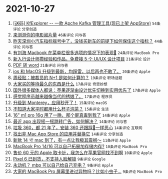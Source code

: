 # 2021-10-27

1. [[送码] KfExplorer -- 一款 Apche Kafka 管理工具(现已上架 AppStore)](https://www.v2ex.com/t/810855) `54条评论` `分享创造`
1. [来测测你的电影阅片量](https://www.v2ex.com/t/810849) `46条评论` `问与答`
1. [昨天深圳小汽车指标摇号中了，没钱买新车的前提下如何保住这个指标？](https://www.v2ex.com/t/810851) `44条评论` `问与答`
1. [有刘海 Macbook 在菜单栏很多选项的情况下的表现🤣](https://www.v2ex.com/t/810814) `24条评论` `MacBook Pro`
1. [新入行设计师攒经验和作品，免费接 5 个 UI/UX 设计项目](https://www.v2ex.com/t/810852) `21条评论` `设计`
1. [PDF 转 word](https://www.v2ex.com/t/810821) `21条评论` `问与答`
1. [ios 和 MacOS 升级到最新，均踩雷，以后再也不敢了。](https://www.v2ex.com/t/810828) `20条评论` `Apple`
1. [周经贴：被裁员的 N+1 是如何计算的？](https://www.v2ex.com/t/810862) `19条评论` `职场话题`
1. [大家买的等待最久的东西是什么](https://www.v2ex.com/t/810844) `17条评论` `奇思妙想`
1. [国外很多媒体人都说：苹果逐渐由设计优先切换到实用优先了](https://www.v2ex.com/t/810842) `17条评论` `Apple`
1. [感觉程序员越来越像当代的绣娘了。](https://www.v2ex.com/t/810841) `17条评论` `程序员`
1. [升级到 Monterey，应用秒开了！](https://www.v2ex.com/t/810859) `15条评论` `macOS`
1. [不知道大家平时都用什么杯子泡茶？](https://www.v2ex.com/t/810818) `15条评论` `生活`
1. [16" m1 pro 16g 用了一晚，那个屏真毒到我了](https://www.v2ex.com/t/810888) `14条评论` `Apple`
1. [最近 app 出现摇一摇跳转广告，如何解决？](https://www.v2ex.com/t/810850) `14条评论` `问与答`
1. [垃圾 360，都 21 年了，安装 360 还跟踩💩一样恶心](https://www.v2ex.com/t/810838) `14条评论` `互联网`
1. [找出非 Mac App Store 的应用并替换它](https://www.v2ex.com/t/810817) `14条评论` `分享创造`
1. [新款 14 寸 mac 到了，有一点让我极其震撼～](https://www.v2ex.com/t/810829) `11条评论` `Apple`
1. [MacBook Pro 14/16 可以自己拓展加存储内存?](https://www.v2ex.com/t/810905) `10条评论` `MacBook Pro`
1. [售价 60 元的 Apple 取卡针，我怎么在苹果官网找不到啊](https://www.v2ex.com/t/810863) `10条评论` `Apple`
1. [Pixel 6 已到货，不支持人脸解锁](https://www.v2ex.com/t/810872) `9条评论` `Google`
1. [永动机？ mbp 可以自己给自己充电？](https://www.v2ex.com/t/810861) `9条评论` `Apple`
1. [大家的 MacBook Pro 屏幕里进过异物吗？比如小虫子...](https://www.v2ex.com/t/810815) `9条评论` `MacBook Pro`
